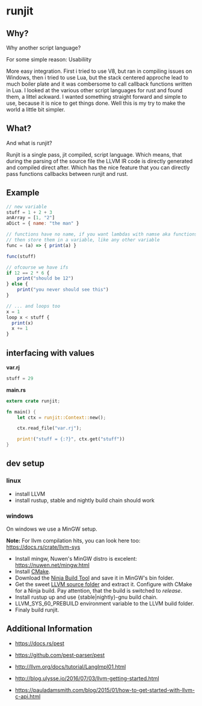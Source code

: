 # runjit

## Why?

Why another script language?

For some simple reason: Usabiliity

More easy integration. First i tried to use V8, but ran in compiling issues on Windows, then i tried to
use Lua, but the stack centered approche lead to much boiler plate and it was combersome to call callback functions written in Lua.
I looked at the various other script languages for rust and found them, a littel ackward.
I wanted something straight forward and simple to use, because it is nice to get things done.
Well this is my try to make the world a little bit simpler.

## What?

And what is runjit?

Runjit is a single pass, jit compiled, script language.
Which means, that during the parsing of the source file the LLVM IR code is
directly generated and compiled direct after. Which has the nice feature that
you can directly pass functions callbacks between runjit and rust.

## Example

```js
// new variable
stuff = 1 + 2 + 3
anArray = [1, "2"]
aDict = { name: "the man" }

// functions have no name, if you want lambdas with namse aka functions,
// then store them in a variable, like any other variable
func = (a) => { print(a) }

func(stuff)

// ofcourse we have ifs
if 12 == 2 * 6 {
    print("should be 12")
} else {
    print("you never should see this")
}

// ... and loops too
x = 1
loop x < stuff {
  print(x)
  x += 1
}

```

## interfacing with values

**var.rj**
```js
stuff = 29
```

**main.rs**
```rust
extern crate runjit;

fn main() {
    let ctx = runjit::Context::new();

    ctx.read_file("var.rj");

    print!("stuff = {:?}", ctx.get("stuff"))
}
```

## dev setup

### linux

+ install LLVM
+ install rustup, stable and nightly build chain should work

### windows

On windows we use a MinGW setup.

**Note:** For llvm compilation hits, you can look here too: https://docs.rs/crate/llvm-sys

+ Install mingw, Nuwen's MinGW distro is excelent: https://nuwen.net/mingw.html
+ Install [CMake](https://cmake.org/download/).
+ Download the [Ninja Build Tool](https://ninja-build.org/) and save it in MinGW's bin folder.
+ Get the sweet [LLVM source folder](http://releases.llvm.org/download.html) and extract it.
  Configure with CMake for a Ninja build. Pay attention, that the build is switched to *release*.
+ Install rustup up and use {stable|nightly}-gnu build chain.
+ LLVM_SYS_60_PREBUILD environment variable to the LLVM build folder.
+ Finaly build runjit.

## Additional Information

+ https://docs.rs/pest
+ https://github.com/pest-parser/pest

+ http://llvm.org/docs/tutorial/LangImpl01.html
+ http://blog.ulysse.io/2016/07/03/llvm-getting-started.html
+ https://pauladamsmith.com/blog/2015/01/how-to-get-started-with-llvm-c-api.html

